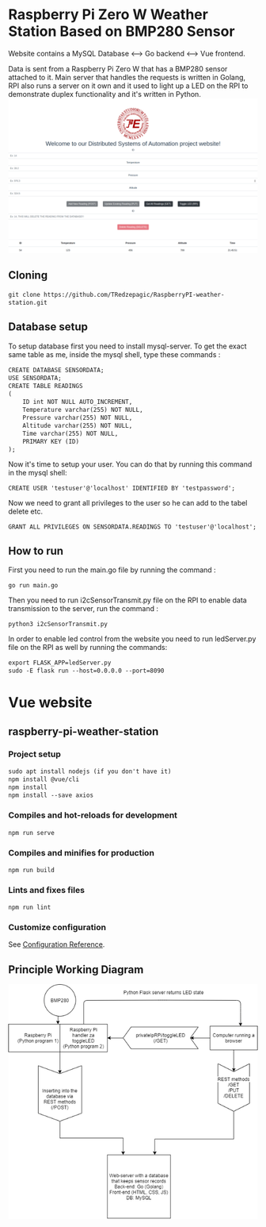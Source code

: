 # Raspberry Pi Zero W Weather Station Based on BMP280 Sensor

Website contains a MySQL Database <--> Go backend <--> Vue frontend. 

Data is sent from a Raspberry Pi Zero W that has a BMP280 sensor attached to it. Main server that handles the requests is written in Golang, RPI also runs a server on it own and it used to light up a LED on the RPI to demonstrate duplex functionality and it's written in Python.
![Screenshot from 2020-12-13 21-19-59](./website.png)
## Cloning
```
git clone https://github.com/TRedzepagic/RaspberryPI-weather-station.git
```
## Database setup

To setup database first you need to install mysql-server.
To get the exact same table as me, inside the mysql shell, type these commands :
```
CREATE DATABASE SENSORDATA;
USE SENSORDATA;
CREATE TABLE READINGS
(
    ID int NOT NULL AUTO_INCREMENT,
    Temperature varchar(255) NOT NULL,
    Pressure varchar(255) NOT NULL,
    Altitude varchar(255) NOT NULL,
    Time varchar(255) NOT NULL,
    PRIMARY KEY (ID)
);
```
Now it's time to setup your user. You can do that by running this command in the mysql shell:

```
CREATE USER 'testuser'@'localhost' IDENTIFIED BY 'testpassword';
```
Now we need to grant all privileges to the user so he can add to the tabel delete etc.
```
GRANT ALL PRIVILEGES ON SENSORDATA.READINGS TO 'testuser'@'localhost';
```
## How to run

First you need to run the main.go file by running the command :
```
go run main.go
```
Then you need to run i2cSensorTransmit.py file on the RPI to enable data transmission to the server, run the command :
```
python3 i2cSensorTransmit.py
```
In order to enable led control from the website you need to run ledServer.py file on the RPI as well by running the commands:
```
export FLASK_APP=ledServer.py
sudo -E flask run --host=0.0.0.0 --port=8090
```
# Vue website

## raspberry-pi-weather-station

### Project setup
```
sudo apt install nodejs (if you don't have it)
npm install @vue/cli
npm install
npm install --save axios
```

### Compiles and hot-reloads for development
```
npm run serve
```

### Compiles and minifies for production
```
npm run build
```

### Lints and fixes files
```
npm run lint
```

### Customize configuration
See [Configuration Reference](https://cli.vuejs.org/config/).

## Principle Working Diagram
![Principle Working Diagram](./principle.png)
